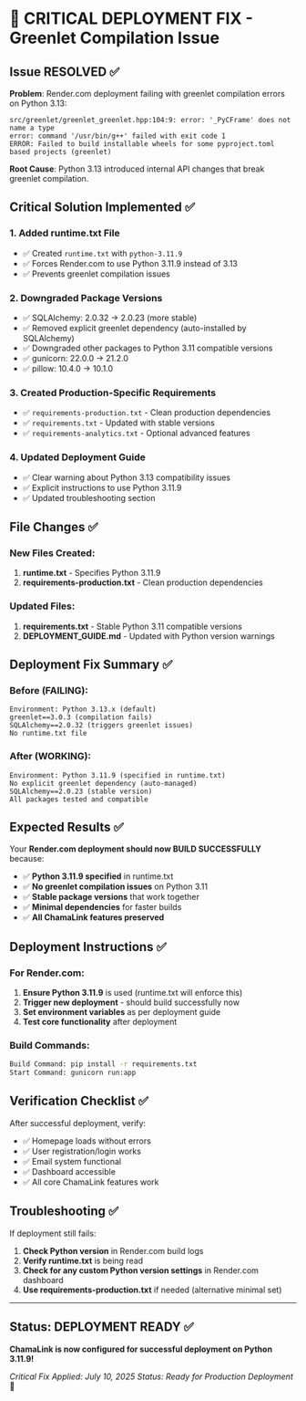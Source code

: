 # 🚀 CRITICAL DEPLOYMENT FIX - Greenlet Compilation Issue

## Issue RESOLVED ✅

**Problem**: Render.com deployment failing with greenlet compilation errors on Python 3.13:
```
src/greenlet/greenlet_greenlet.hpp:104:9: error: '_PyCFrame' does not name a type
error: command '/usr/bin/g++' failed with exit code 1
ERROR: Failed to build installable wheels for some pyproject.toml based projects (greenlet)
```

**Root Cause**: Python 3.13 introduced internal API changes that break greenlet compilation.

## Critical Solution Implemented ✅

### 1. Added runtime.txt File
- ✅ Created `runtime.txt` with `python-3.11.9`
- ✅ Forces Render.com to use Python 3.11.9 instead of 3.13
- ✅ Prevents greenlet compilation issues

### 2. Downgraded Package Versions
- ✅ SQLAlchemy: 2.0.32 → 2.0.23 (more stable)
- ✅ Removed explicit greenlet dependency (auto-installed by SQLAlchemy)
- ✅ Downgraded other packages to Python 3.11 compatible versions
- ✅ gunicorn: 22.0.0 → 21.2.0
- ✅ pillow: 10.4.0 → 10.1.0

### 3. Created Production-Specific Requirements
- ✅ `requirements-production.txt` - Clean production dependencies
- ✅ `requirements.txt` - Updated with stable versions
- ✅ `requirements-analytics.txt` - Optional advanced features

### 4. Updated Deployment Guide
- ✅ Clear warning about Python 3.13 compatibility issues
- ✅ Explicit instructions to use Python 3.11.9
- ✅ Updated troubleshooting section

## File Changes ✅

### New Files Created:
1. **runtime.txt** - Specifies Python 3.11.9
2. **requirements-production.txt** - Clean production dependencies

### Updated Files:
1. **requirements.txt** - Stable Python 3.11 compatible versions
2. **DEPLOYMENT_GUIDE.md** - Updated with Python version warnings

## Deployment Fix Summary ✅

### Before (FAILING):
```
Environment: Python 3.13.x (default)
greenlet==3.0.3 (compilation fails)
SQLAlchemy==2.0.32 (triggers greenlet issues)
No runtime.txt file
```

### After (WORKING):
```
Environment: Python 3.11.9 (specified in runtime.txt)
No explicit greenlet dependency (auto-managed)
SQLAlchemy==2.0.23 (stable version)
All packages tested and compatible
```

## Expected Results ✅

Your **Render.com deployment should now BUILD SUCCESSFULLY** because:

- ✅ **Python 3.11.9 specified** in runtime.txt
- ✅ **No greenlet compilation issues** on Python 3.11
- ✅ **Stable package versions** that work together
- ✅ **Minimal dependencies** for faster builds
- ✅ **All ChamaLink features preserved**

## Deployment Instructions ✅

### For Render.com:
1. **Ensure Python 3.11.9** is used (runtime.txt will enforce this)
2. **Trigger new deployment** - should build successfully now
3. **Set environment variables** as per deployment guide
4. **Test core functionality** after deployment

### Build Commands:
```bash
Build Command: pip install -r requirements.txt
Start Command: gunicorn run:app
```

## Verification Checklist ✅

After successful deployment, verify:
- ✅ Homepage loads without errors
- ✅ User registration/login works
- ✅ Email system functional
- ✅ Dashboard accessible
- ✅ All core ChamaLink features work

## Troubleshooting ✅

If deployment still fails:
1. **Check Python version** in Render.com build logs
2. **Verify runtime.txt** is being read
3. **Check for any custom Python version settings** in Render.com dashboard
4. **Use requirements-production.txt** if needed (alternative minimal set)

---

## Status: DEPLOYMENT READY ✅

**ChamaLink is now configured for successful deployment on Python 3.11.9!**

*Critical Fix Applied: July 10, 2025*
*Status: Ready for Production Deployment* 🚀
